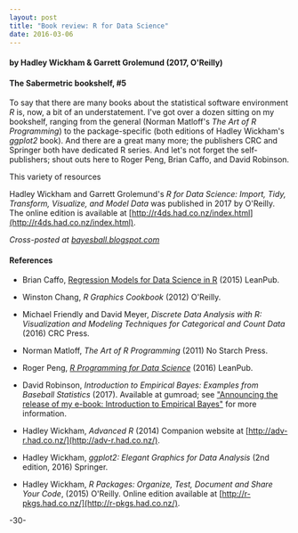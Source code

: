 ```yaml
---
layout: post
title: "Book review: R for Data Science"
date: 2016-03-06
---
```


#### by Hadley Wickham & Garrett Grolemund (2017, O'Reilly)

#### The Sabermetric bookshelf, #5

To say that there are many books about the statistical software environment _R_ is, now, a bit of an understatement. I've got over a dozen sitting on my bookshelf, ranging from the general (Norman Matloff's _The Art of R Programming_) to the package-specific (both editions of Hadley Wickham's _ggplot2_ book). And there are a great many more; the publishers CRC and Springer both have dedicated R series. And let's not forget the self-publishers; shout outs here to Roger Peng, Brian Caffo, and David Robinson.


This variety of resources

Hadley Wickham and Garrett Grolemund's  _R for Data Science: Import, Tidy, Transform, Visualize, and Model Data_ was published in 2017 by O'Reilly. The online edition is available at [http://r4ds.had.co.nz/index.html](http://r4ds.had.co.nz/index.html).

_Cross-posted at [bayesball.blogspot.com](bayesball.blogspot.com)_

#### References

* Brian Caffo, [Regression Models for Data Science in R](https://leanpub.com/regmods) (2015) LeanPub.

* Winston Chang, _R Graphics Cookbook_ (2012) O'Reilly.

* Michael Friendly and David Meyer, _Discrete Data Analysis with R: Visualization and Modeling Techniques for Categorical and Count Data_ (2016) CRC Press.

* Norman Matloff, _The Art of R Programming_ (2011) No Starch Press.

* Roger Peng, [_R Programming for Data Science_](https://leanpub.com/rprogramming) (2016) LeanPub.

* David Robinson, _Introduction to Empirical Bayes: Examples from Baseball Statistics_ (2017). Available at gumroad; see ["Announcing the release of my e-book: Introduction to Empirical Bayes"](http://varianceexplained.org/r/empirical-bayes-book/) for more information.

* Hadley Wickham, _Advanced R_ (2014) Companion website at [http://adv-r.had.co.nz/](http://adv-r.had.co.nz/).

* Hadley Wickham, _ggplot2: Elegant Graphics for Data Analysis_ (2nd edition, 2016) Springer.

* Hadley Wickham, _R Packages: Organize, Test, Document and Share Your Code_, (2015) O'Reilly. Online edition available at [http://r-pkgs.had.co.nz/](http://r-pkgs.had.co.nz/).


-30-
